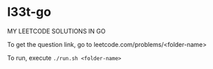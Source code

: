 # l33t-go
MY LEETCODE SOLUTIONS IN GO

To get the question link, go to leetcode.com/problems/\<folder-name\>

To run, execute `./run.sh <folder-name>`